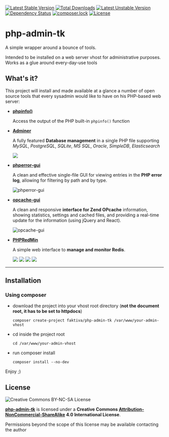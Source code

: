 

[![Latest Stable Version](https://poser.pugx.org/faktiva/php-admin-tk/v/stable?format=flat)](https://packagist.org/packages/faktiva/php-admin-tk)
[![Total Downloads](https://poser.pugx.org/faktiva/php-admin-tk/downloads?format=flat)](https://packagist.org/packages/faktiva/php-admin-tk)
[![Latest Unstable Version](https://poser.pugx.org/faktiva/php-admin-tk/v/unstable?format=flat)](https://packagist.org/packages/faktiva/php-admin-tk)
[![Dependency Status](https://www.versioneye.com/user/projects/57f370c8823b88003a6d4c12/badge.svg?style=flat)](https://www.versioneye.com/user/projects/57f370c8823b88003a6d4c12)
[![composer.lock](https://poser.pugx.org/faktiva/php-admin-tk/composerlock)](https://packagist.org/packages/faktiva/php-admin-tk)
[![License](https://poser.pugx.org/faktiva/php-admin-tk/license?format=flat)](https://packagist.org/packages/faktiva/php-admin-tk)


php-admin-tk
============

A simple wrapper around a bounce of tools.

Intended to be installed on a web server vhost for administrative purposes. Works as a glue around every-day-use tools


## What's it?

This project will install and made available at a glance a number of open source tools that every sysadmin would like to have on his PHP-based web server:

- **[phpinfo()](http://php.net/manual/en/function.phpinfo.php)**

  Access the output of the PHP built-in `phpinfo()` function

- **[Adminer](https://github.com/vrana/adminer)**

  A fully featured **Database management** in a single PHP file supporting _MySQL_, _PostgreSQL_, _SQLite_, _MS SQL_, _Oracle_, _SimpleDB_, _Elasticsearch_

  ![](https://www.adminer.org/static/screenshots/table.png)
- **[phperror-gui](https://github.com/amnuts/phperror-gui)**

  A clean and effective single-file GUI for viewing entries in the **PHP error log**, allowing for filtering by path and by type.

  ![phperror-gui](http://amnuts.com/images/phperror/screenshot/usage.png)

- **[opcache-gui](https://github.com/amnuts/opcache-gui)**

  A clean and responsive **interface for Zend OPcache** information, showing statistics, settings and cached files, and providing a real-time update for the information (using jQuery and React).

  ![opcache-gui](http://amnuts.com/images/opcache/screenshot/overview-v2.1.1.png)

- **[PHPRedMin](https://github.com/sasanrose/phpredmin)**

  A simple web interface to **manage and monitor Redis**.

  ![](http://dl.dropbox.com/u/5413590/phpredmin/hashresult.jpg)
  ![](http://dl.dropbox.com/u/5413590/phpredmin/zsetresult.jpg)
  ![](http://dl.dropbox.com/u/5413590/phpredmin/bulk-delete.png)
  ![](http://dl.dropbox.com/u/5413590/phpredmin/bulk-delete-progress.png)

___

## Installation

### Using composer

- download the project into your vhost root directory (**not the document root, it has to be set to httpdocs**)

    ```
    composer create-project faktiva/php-admin-tk /var/www/your-admin-vhost
    ```
- cd inside the project root

    ```
    cd /var/www/your-admin-vhost
    ```
- run composer install

    ```
    composer install --no-dev
    ```

Enjoy ;)


## License

![Creative Commons BY-NC-SA License](https://i.creativecommons.org/l/by-nc-sa/4.0/88x31.png)


**[php-admin-tk](https://github.com/faktiva/php-admin-tk)** is licensed under a **Creative Commons [Attribution-NonCommercial-ShareAlike](http://creativecommons.org/licenses/by-nc-sa/4.0/) 4.0 International License**.

Permissions beyond the scope of this license may be available contacting the author

